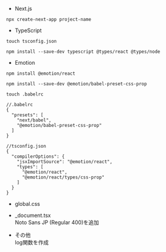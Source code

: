 - Next.js
```
npx create-next-app project-name
```

- TypeScript
```
touch tsconfig.json
```
```
npm install --save-dev typescript @types/react @types/node
```

- Emotion
```
npm install @emotion/react
```
```
npm install --save-dev @emotion/babel-preset-css-prop
```
```
touch .babelrc
```
```
//.babelrc
{
  "presets": [
    "next/babel",
    "@emotion/babel-preset-css-prop"
  ]
}
```
```
//tsconfig.json
{
  "compilerOptions": {
    "jsxImportSource": "@emotion/react",
    "types": [
      "@emotion/react",
      "@emotion/react/types/css-prop"
    ]
  }
}
```

- global.css

- _document.tsx  
Noto Sans JP (Regular 400)を追加

- その他  
log関数を作成